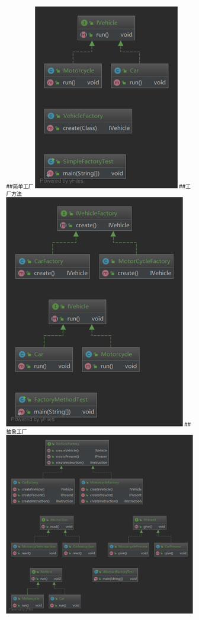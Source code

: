 ##简单工厂
![Image text](/src/main/images/简单工厂.png)
##工厂方法
![Image text](/src/main/images/工厂方法.png)
##抽象工厂
![Image text](/src/main/images/抽象工厂.png)
